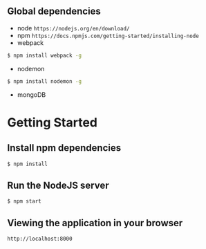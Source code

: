 ## Global dependencies

* node
  `https://nodejs.org/en/download/`
* npm
  `https://docs.npmjs.com/getting-started/installing-node`
* webpack

```sh
$ npm install webpack -g
```

* nodemon

```sh
$ npm install nodemon -g
```

* mongoDB

# Getting Started

## Install npm dependencies

```sh
$ npm install
```

## Run the NodeJS server

```sh
$ npm start
```

## Viewing the application in your browser

`http://localhost:8000`
